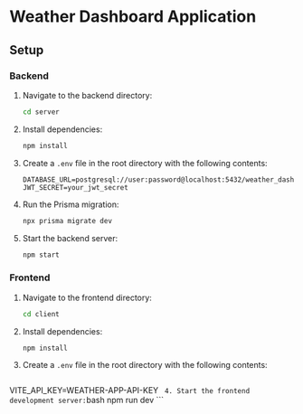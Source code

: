 # Weather Dashboard Application

## Setup

### Backend

1. Navigate to the backend directory:
    ```bash
    cd server
    ```
2. Install dependencies:
    ```bash
    npm install
    ```
3. Create a `.env` file in the root directory with the following contents:
    ```
    DATABASE_URL=postgresql://user:password@localhost:5432/weather_dashboard
    JWT_SECRET=your_jwt_secret
    ```
4. Run the Prisma migration:
    ```bash
    npx prisma migrate dev
    ```
5. Start the backend server:
    ```bash
    npm start
    ```

### Frontend

1. Navigate to the frontend directory:
    ```bash
    cd client
    ```
2. Install dependencies:
    ```bash
    npm install
    ```

3. Create a `.env` file in the root directory with the following contents:
    ```
  VITE_API_KEY=WEATHER-APP-API-KEY
    ``` 
4. Start the frontend development server:
    ```bash
    npm run dev
    ```

